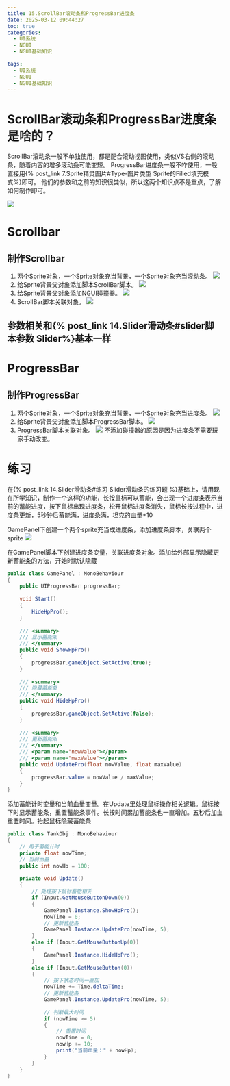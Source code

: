 ```yaml
---
title: 15.ScrollBar滚动条和ProgressBar进度条
date: 2025-03-12 09:44:27
toc: true
categories:
  - UI系统
  - NGUI
  - NGUI基础知识

tags:
  - UI系统
  - NGUI
  - NGUI基础知识
---
```


# ScrollBar滚动条和ProgressBar进度条 是啥的？
ScrollBar滚动条一般不单独使用，都是配合滚动视图使用，类似VS右侧的滚动条，随着内容的增多滚动条可能变短。
ProgressBar进度条一般不咋使用，一般直接用{% post_link 7.Sprite精灵图片#Type-图片类型 Sprite的Filled填充模式%}即可。
他们的参数和之前的知识很类似，所以这两个知识点不是重点，了解如何制作即可。

![](15.ScrollBar滚动条和ProgressBar进度条/file-20250312095129831.png)

# Scrollbar
## 制作Scrollbar
1. 两个Sprite对象，一个Sprite对象充当背景，一个Sprite对象充当滚动条。
   ![](15.ScrollBar滚动条和ProgressBar进度条/file-20250312095506159.png)
2. 给Sprite背景父对象添加脚本ScrollBar脚本。
   ![](15.ScrollBar滚动条和ProgressBar进度条/file-20250312095525267.png)
3. 给Sprite背景父对象添加NGUI碰撞器。
   ![](15.ScrollBar滚动条和ProgressBar进度条/file-20250312095625098.png)
4. ScrollBar脚本关联对象。
   ![](15.ScrollBar滚动条和ProgressBar进度条/file-20250312095726038.png)

## 参数相关和{% post_link 14.Slider滑动条#slider脚本参数 Slider%}基本一样

# ProgressBar
## 制作ProgressBar
1. 两个Sprite对象，一个Sprite对象充当背景，一个Sprite对象充当进度条。
   ![](15.ScrollBar滚动条和ProgressBar进度条/file-20250312100653569.png)
2. 给Sprite背景父对象添加脚本ProgressBar脚本。
   ![](15.ScrollBar滚动条和ProgressBar进度条/file-20250312100707380.png)
3. ProgressBar脚本关联对象。
   ![](15.ScrollBar滚动条和ProgressBar进度条/file-20250312100820236.png)
不添加碰撞器的原因是因为进度条不需要玩家手动改变。


# 练习
在{% post_link 14.Slider滑动条#练习 Slider滑动条的练习题 %}基础上，请用现在所学知识，制作一个这样的功能，长按鼠标可以蓄能，会出现一个进度条表示当前的蓄能进度，按下鼠标出现进度条，松开鼠标进度条消失，鼠标长按过程中，进度条更新，5秒钟后蓄能满，进度条满，坦克的血量+10

GamePanel下创建一个两个sprite充当成进度条，添加进度条脚本，关联两个sprite
![](15.ScrollBar滚动条和ProgressBar进度条/file-20250312101520026.png)

在GamePanel脚本下创建进度条变量，关联进度条对象。添加给外部显示隐藏更新蓄能条的方法，开始时默认隐藏
```cs
public class GamePanel : MonoBehaviour
{
    public UIProgressBar progressBar;
    
    void Start()
    {
        HideHpPro();
    }
    
    /// <summary>
    /// 显示蓄能条
    /// </summary>
    public void ShowHpPro()
    {
        progressBar.gameObject.SetActive(true);
    }
    
    /// <summary>
    /// 隐藏蓄能条
    /// </summary>
    public void HideHpPro()
    {
        progressBar.gameObject.SetActive(false);
    }
    
    /// <summary>
    /// 更新蓄能条
    /// </summary>
    /// <param name="nowValue"></param>
    /// <param name="maxValue"></param>
    public void UpdatePro(float nowValue, float maxValue)
    {
        progressBar.value = nowValue / maxValue;
    }
}
```

添加蓄能计时变量和当前血量变量。在Update里处理鼠标操作相关逻辑。鼠标按下时显示蓄能条，重置蓄能条事件。长按时间累加蓄能条也一直增加。五秒后加血重置时间。抬起鼠标隐藏蓄能条
```cs
public class TankObj : MonoBehaviour
{
    // 用于蓄能计时
    private float nowTime;
    // 当前血量
    public int nowHp = 100;
    
    private void Update()
    {
        // 处理按下鼠标蓄能相关
        if (Input.GetMouseButtonDown(0))
        {
            GamePanel.Instance.ShowHpPro();
            nowTime = 0;
            // 更新蓄能条
            GamePanel.Instance.UpdatePro(nowTime, 5);
        }
        else if (Input.GetMouseButtonUp(0))
        {
            GamePanel.Instance.HideHpPro();
        }
        else if (Input.GetMouseButton(0))
        {
            // 按下状态时间一直加
            nowTime += Time.deltaTime;
            // 更新蓄能条
            GamePanel.Instance.UpdatePro(nowTime, 5);
            
            // 判断最大时间
            if (nowTime >= 5)
            {
                // 重置时间
                nowTime = 0;
                nowHp += 10;
                print("当前血量：" + nowHp);
            }
        }
    }
}
```